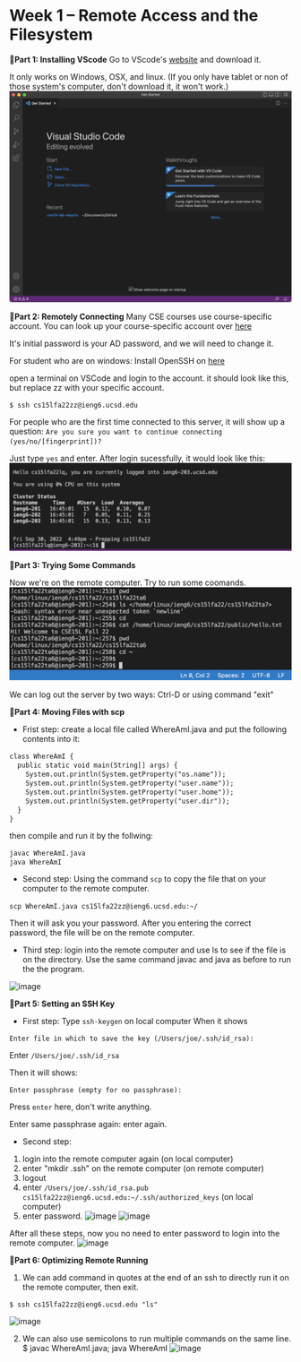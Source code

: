 # Week 1 – Remote Access and the Filesystem



**🌟Part 1: Installing VScode**
Go to VScode's [website](https://code.visualstudio.com/) and download it.

It only works on Windows, OSX, and linux. (If you only have tablet or non of those system's computer, don't download it, it won't work.)
![image](ScreenShot1.png)



**🌟Part 2: Remotely Connecting**
Many CSE courses use course-specific account. You can look up your course-specific account over [here](https://sdacs.ucsd.edu/~icc/index.php)

It's initial password is your AD password, and we will need to change it.


For student who are on windows:
Install OpenSSH on [here](https://learn.microsoft.com/en-us/windows-server/administration/openssh/openssh_install_firstuse?tabs=gui)


open a terminal on VSCode and login to the account.
it should look like this, but replace zz with your specific account.
```
$ ssh cs15lfa22zz@ieng6.ucsd.edu
```

For people who are the first time connected to this server, it will show up a question:
`Are you sure you want to continue connecting (yes/no/[fingerprint])?`


Just type `yes` and enter.
After login sucessfully, it would look like this:
![image](ScreenShot2.png)



**🌟Part 3: Trying Some Commands**

Now we're on the remote computer. Try to run some coomands.
![image](ScreenShot3.png)

We can log out the server by two ways: Ctrl-D or using command "exit"



**🌟Part 4: Moving Files with scp**

* Frist step: 
create a local file called WhereAmI.java and put the following contents into it:
```
class WhereAmI {
  public static void main(String[] args) {
    System.out.println(System.getProperty("os.name"));
    System.out.println(System.getProperty("user.name"));
    System.out.println(System.getProperty("user.home"));
    System.out.println(System.getProperty("user.dir"));
  }
}
```

then compile and run it by the follwing:
```
javac WhereAmI.java
java WhereAmI
```

* Second step: 
Using the command `scp` to copy the file that on your computer to the remote computer.

```scp WhereAmI.java cs15lfa22zz@ieng6.ucsd.edu:~/```

Then it will ask you your password. After you entering the correct password, the file will be on the remote computer.

* Third step:
login into the remote computer and use ls to see if the file is on the directory.
Use the same command javac and java as before to run the the program.

![image](ScreenShot4.png)



**🌟Part 5: Setting an SSH Key**

* First step:
Type `ssh-keygen` on local computer
When it shows 
```
Enter file in which to save the key (/Users/joe/.ssh/id_rsa):
```

Enter `/Users/joe/.ssh/id_rsa`

Then it will shows: 
```
Enter passphrase (empty for no passphrase): 
```

Press `enter` here, don't write anything.

Enter same passphrase again:  enter again.

* Second step: 
1. login into the remote computer again (on local computer)
2. enter "mkdir .ssh" on the remote computer (on remote computer)
3. logout
4. enter `/Users/joe/.ssh/id_rsa.pub cs15lfa22zz@ieng6.ucsd.edu:~/.ssh/authorized_keys` (on local computer)
5. enter password.
![image](ScreenShot5.png)
![image](ScreenShot5-1.png)

After all these steps, now you no need to enter password to login into the remote computer.
![image](ScreenShot5-2.png)



**🌟Part 6: Optimizing Remote Running**

1. We can add command in quotes at the end of an ssh to directly run it on the remote computer, then exit.
```
$ ssh cs15lfa22zz@ieng6.ucsd.edu "ls"
```
![image](ScreenShot6.png)

2. We can also use semicolons to run multiple commands on the same line.
$ javac WhereAmI.java; java WhereAmI
![image](ScreenShot6-1.png)
